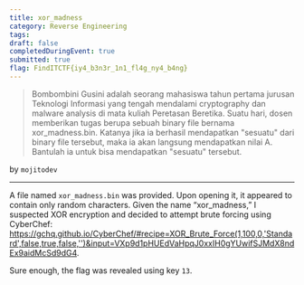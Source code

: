 ```yaml
---
title: xor_madness
category: Reverse Engineering
tags: 
draft: false
completedDuringEvent: true
submitted: true
flag: FindITCTF{iy4_b3n3r_1n1_fl4g_ny4_b4ng}
---
```

> Bombombini Gusini adalah seorang mahasiswa tahun pertama jurusan Teknologi Informasi yang tengah mendalami cryptography dan malware analysis di mata kuliah Peretasan Beretika. Suatu hari, dosen memberikan tugas berupa sebuah binary file bernama xor_madness.bin. Katanya jika ia berhasil mendapatkan "sesuatu" dari binary file tersebut, maka ia akan langsung mendapatkan nilai A. Bantulah ia untuk bisa mendapatkan "sesuatu" tersebut.

by `mojitodev`

---

A file named `xor_madness.bin` was provided. Upon opening it, it appeared to contain only random characters. Given the name “xor_madness,” I suspected XOR encryption and decided to attempt brute forcing using CyberChef: https://gchq.github.io/CyberChef/#recipe=XOR_Brute_Force(1,100,0,'Standard',false,true,false,'')&input=VXp9d1pHUEdVaHpqJ0xxIH0gYUwifSJMdX8ndEx9aidMcSd9dG4. 

Sure enough, the flag was revealed using key `13`.
